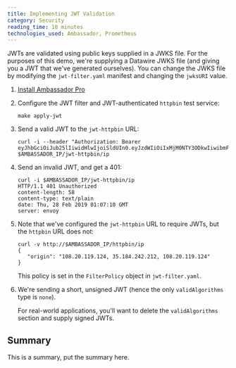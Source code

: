 ```yaml
---
title: Implementing JWT Validation
category: Security
reading_time: 10 minutes
technologies_used: Ambassador, Prometheus
---
```


JWTs are validated using public keys supplied in a JWKS file. For the purposes of this demo, we're supplying a Datawire JWKS file (and giving you a JWT that we've generated ourselves). You can change the JWKS file by modifying the `jwt-filter.yaml` manifest and changing the `jwksURI` value.

1. [Install Ambassador Pro](https://www.getambassador.io/user-guide/ambassador-pro-install/)

2. Configure the JWT filter and JWT-authenticated `httpbin` test service:

   ```
   make apply-jwt
   ```

3. Send a valid JWT to the `jwt-httpbin` URL:

   ```
   curl -i --header "Authorization: Bearer eyJhbGciOiJub25lIiwidHlwIjoiSldUIn0.eyJzdWIiOiIxMjM0NTY3ODkwIiwibmFtZSI6IkpvaG4gRG9lIiwiaWF0IjoxNTE2MjM5MDIyfQ." $AMBASSADOR_IP/jwt-httpbin/ip
   ```

4. Send an invalid JWT, and get a 401:

   ```
   curl -i $AMBASSADOR_IP/jwt-httpbin/ip
   HTTP/1.1 401 Unauthorized
   content-length: 58
   content-type: text/plain
   date: Thu, 28 Feb 2019 01:07:10 GMT
   server: envoy
   ```

5. Note that we've configured the `jwt-httpbin` URL to require JWTs, but the `httpbin` URL does not:

   ```
   curl -v http://$AMBASSADOR_IP/httpbin/ip
   {
      "origin": "108.20.119.124, 35.184.242.212, 108.20.119.124"
   }
   ```

   This policy is set in the `FilterPolicy` object in `jwt-filter.yaml`.

6. We're sending a short, unsigned JWT (hence the only `validAlgorithms` type is `none`).

   For real-world applications, you'll want to delete the `validAlgorithms` section and supply signed JWTs.

## Summary
This is a summary, put the summary here.